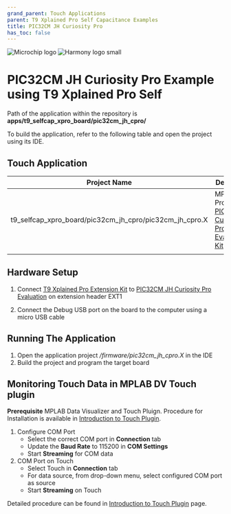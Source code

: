 ```yaml
---
grand_parent: Touch Applications
parent: T9 Xplained Pro Self Capacitance Examples
title: PIC32CM JH Curiosity Pro
has_toc: false
---
```

![Microchip logo](https://raw.githubusercontent.com/wiki/Microchip-MPLAB-Harmony/Microchip-MPLAB-Harmony.github.io/images/microchip_logo.png)
![Harmony logo small](https://raw.githubusercontent.com/wiki/Microchip-MPLAB-Harmony/Microchip-MPLAB-Harmony.github.io/images/microchip_mplab_harmony_logo_small.png)

#  PIC32CM JH Curiosity Pro Example using T9 Xplained Pro Self

Path of the application within the repository is **apps/t9_selfcap_xpro_board/pic32cm_jh_cpro/**

To build the application, refer to the following table and open the project using its IDE.

## Touch Application

| Project Name      | Description                                    |
| ----------------- | ---------------------------------------------- |
| t9_selfcap_xpro_board/pic32cm_jh_cpro/pic32cm_jh_cpro.X    | MPLABX Project for [PIC32CMJH Curiosity Pro Evaluation Kit](https://www.microchip.com/en-us/development-tool/EV80P12A_TODO)|
|||

## Hardware Setup

1. Connect [T9 Xplained Pro Extension Kit](https://www.microchip.com/en-us/development-tool/AC89D55A) to [PIC32CM JH Curiosity Pro Evaluation](https://www.microchip.com/en-us/development-tool/EV80P12A_TODO) on extension header EXT1
   
2. Connect the Debug USB port on the board to the computer using a micro USB cable

## Running The Application

1. Open the application project */firmware/pic32cm_jh_cpro.X* in the IDE
2. Build the project and program the target board

## Monitoring Touch Data in MPLAB DV Touch plugin
**Prerequisite**
MPLAB Data Visualizer and Touch Pluign. Procedure for Installation is available in [Introduction to Touch Plugin](https://microchipdeveloper.com/touch:introduction-to-touch-plugin).

1. Configure COM Port
    -    Select the correct COM port in **Connection** tab
    -    Update the **Baud Rate** to 115200 in **COM Settings**
    -    Start **Streaming** for COM data
2. COM Port on Touch
    - Select Touch in **Connection** tab
    - For data source, from drop-down menu, select configured COM port as source
    - Start **Streaming** on Touch

Detailed procedure can be found in [Introduction to Touch Plugin](https://microchipdeveloper.com/touch:introduction-to-touch-plugin) page.
